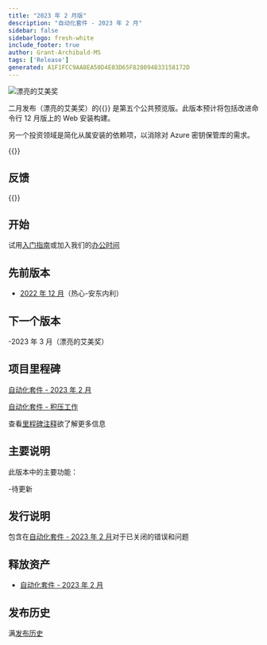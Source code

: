 ```yaml
---
title: "2023 年 2 月版"
description: "自动化套件 - 2023 年 2 月"
sidebar: false
sidebarlogo: fresh-white
include_footer: true
author: Grant-Archibald-MS
tags: ['Release']
generated: A1F1FCC9AA8EA50D4E03D65F828094B33158172D
---
```


<div class="optional">

![漂亮的艾美奖](/images/nifty-emmy.png)

二月发布（漂亮的艾美奖）的{{<product-name>}} 是第五个公共预览版。此版本预计将包括改进命令行 12 月版上的 Web 安装构建。

另一个投资领域是简化从属安装的依赖项，以消除对 Azure 密钥保管库的需求。

</div>

<div class="optional">

{{<presentationStyles>}}

## 反馈

{{<questions name="/content/zh-hans/releases/feburary-2023.json" completed="感谢您提供反馈" showNavigationButtons="false" locale="zh-hans">}}

</div>

<div class="optional">

## 开始

试用[入门指南](/zh-hans/get-started)或加入我们的[办公时间](/zh-hans/office-hours)

## 先前版本

- [2022 年 12 月](/zh-hans/releases/december-2022)（热心-安东内利）

## 下一个版本

-2023 年 3 月（漂亮的艾美奖）

## 项目里程碑

[自动化套件 - 2023 年 2 月](https://github.com/orgs/microsoft/projects/486/views/9)

[自动化套件 - 积压工作](https://github.com/orgs/microsoft/projects/486/views/1)

查看[里程碑注释](/zh-hans/releases/milestones)欲了解更多信息

## 主要说明

此版本中的主要功能：

-待更新

## 发行说明

包含在[自动化套件 - 2023 年 2 月](https://github.com/microsoft/powercat-automation-kit/releases/tag/AutomationKit-February2023)对于已关闭的错误和问题

## 释放资产

- [自动化套件 - 2023 年 2 月](https://github.com/microsoft/powercat-automation-kit/releases/tag/AutomationKit-February2023)

## 发布历史

满[发布历史](/zh-hans/releases)

</div>
